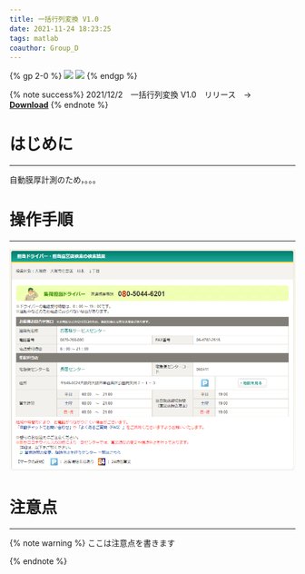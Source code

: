 ```yaml
---
title: 一括行列変換 V1.0
date: 2021-11-24 18:23:25
tags: matlab
coauthor: Group_D
---
```


{% gp 2-0 %}
[<img style="margin: auto;" src="https://img.shields.io/github/v/release/ChenYu-K/brcode?logo=Github">](https://github.com/ChenYu-K/brcode)
![](https://img.shields.io/badge/Matlab_APP-Passing-green)
{% endgp %}

{% note success%}
2021/12/2　一括行列変換 V1.0　リリース　→　**[Download]()** <i class="fas fa-file-download"></i>
{% endnote %}

# はじめに
---

自動膜厚計測のため，。。。


# 操作手順
---

![](/source/pic/yamato.png)



# 注意点
---

{% note warning %}
ここは注意点を書きます

{% endnote %}

